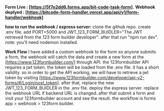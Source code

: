 **Form Live : [https://5f7o2dd6.forms.app/bit-code-task-form].**
**Webhook deplyed : [https://bitcode-form-handler.vercel.app/api/v1/form-handler/webhook]**

**how to run the webhook / express server:**
clone the github repo. create .env file. add PORT=5000 and JWT_123_FORM_BUIDLER="The JWT retrieved from the 123 form builder developer". after that run "npm run dev". note: you'll need nodemon installed.

**Work Flow**
I have added a custom webhook to the form so anyone submits a form, the webhook will catch the data and create a new form at the [https://www.123formbuilder.com/] through API. the 123formbuilder API requires a jwt token. the token will be loaded from the .env file. it has a short validity. so in order to get the API working, we will have to retrieve a jwt token by visiting [https://www.123formbuilder.com/developer/api-v2-forms/#/Login/post_token]. after that, replace the new JWT_123_FORM_BUIDLER in the .env file. deploy the express server. replace the webhook URL if backend URL is changed. after that submit a form and visit your 123formbuilder account and see the result. the workflow is forms app > webhook > 123form builder.
